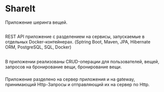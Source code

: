 # ShareIt
Приложение шеринга вещей. 
##
REST API приложение c разделением на сервисы, запускаемые в отдельных Docker-контейнерах. (Sptring Boot, Maven, JPA, Hibernate ORM,
PostgreSQL, SQL, Docker)
##
В приложении реализованы CRUD-операции для пользователей, вещей, запросов на бронирование вещи, бронирование вещи. 
###
Приложение разделено на сервер приложения и на gateway, принимающий Http-Запросы и отправляющий их на сервер по Http.
